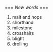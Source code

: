 === *New words* ===

1. malt and hops
2. shorthand
3. milestone
4. crosshairs
5. blight
6. drolling
